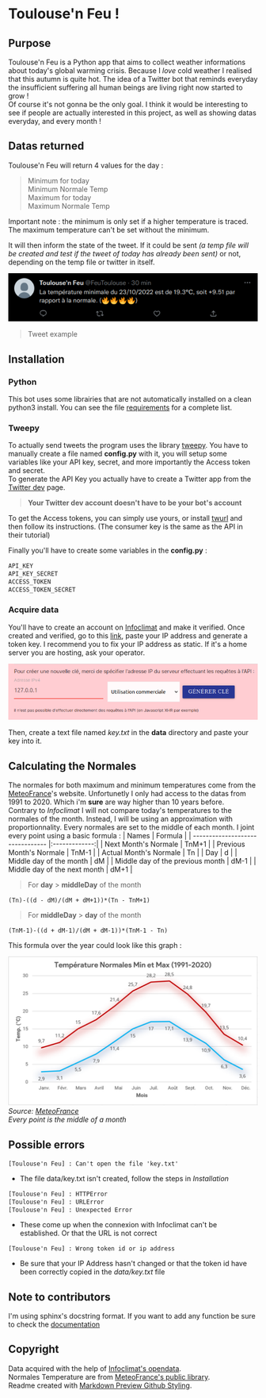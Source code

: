# Toulouse'n Feu !
## Purpose
Toulouse'n Feu is a Python app that aims to collect weather informations about today's global warming crisis. Because I *love* cold weather I realised that this autumn is quite hot. The idea of a Twitter bot that reminds everyday the insufficient suffering all human beings are living right now started to grow !\
Of course it's not gonna be the only goal. I think it would be interesting to see if people are actually interested in this project, as well as showing datas everyday, and every month !
## Datas returned
Toulouse'n Feu will return 4 values for the day :
>Minimum for today\
Minimum Normale Temp\
Maximum for today\
Maximum Normale Temp

Important note : the minimum is only set if a higher temperature is traced. The maximum temperature can't be set without the minimum.

It will then inform the state of the tweet. If it could be sent *(a temp file will be created and test if the tweet of today has already been sent)* or not, depending on the temp file or twitter in itself.

![Tweet example](/assets/twitterexample.png)

>Tweet example
## Installation
### Python
This bot uses some librairies that are not automatically installed on a clean python3 install. You can see the file [requirements](/requirements.txt) for a complete list.

### Tweepy
To actually send tweets the program uses the library [tweepy](https://pypi.org/project/tweepy/). You have to manually create a file named **config.py** with it, you will setup some variables like your API key, secret, and more importantly the Access token and secret.\
To generate the API Key you actually have to create a Twitter app from the [Twitter dev](https://developer.twitter.com/) page.

>**Your Twitter dev account doesn't have to be your bot's account**

To get the Access tokens, you can simply use yours, or install [twurl](https://github.com/twitter/twurl) and then follow its instructions. (The consumer key is the same as the API in their tutorial)

Finally you'll have to create some variables in the **config.py** :
```
API_KEY
API_KEY_SECRET
ACCESS_TOKEN
ACCESS_TOKEN_SECRET
```
### Acquire data
You'll have to create an account on [Infoclimat](https://www.infoclimat.fr/) and make it verified. Once created and verified, go to this [link](https://www.infoclimat.fr/opendata/), paste your IP address and generate a token key. I recommend you to fix your IP address as static. If it's a home server you are hosting, ask your operator.

![Infoclimat Token](/assets/infoclimattoken.png "Infoclimat's token creation")

Then, create a text file named *key.txt* in the **data** directory and paste your key into it.

## Calculating the Normales
The normales for both maximum and minimum temperatures come from the [MeteoFrance](https://donneespubliques.meteofrance.fr/?fond=produit&id_produit=117&id_rubrique=39)'s website. Unfortunetly I only had access to the datas from 1991 to 2020. Which i'm **sure** are way higher than 10 years before.\
Contrary to *Infoclimat* I will not compare today's temperatures to the normales of the month. Instead, I will be using an approximation with proportionnality. Every normales are set to the middle of each month. I joint every point using a basic formula :
| Names                            | Formula       |
| -------------------------------- |:-------------:|
| Next Month's Normale             | TnM+1         |
| Previous Month's Normale         | TnM-1         |
| Actual Month's Normale           | Tn            |
| Day                              | d             |
| Middle day of the month          | dM            |
| Middle day of the previous month | dM-1          |
| Middle day of the next month     | dM+1          |

>For **day** > **middleDay** of the month
```
(Tn)-((d - dM)/(dM + dM+1))*(Tn - TnM+1)
```
>For **middleDay** > **day** of the month
```
(TnM-1)-((d + dM-1)/(dM + dM-1))*(TnM-1 - Tn)
```
This formula over the year could look like this graph :

![Temp MIN MAX Normales](/assets/tempmin_max_normales.png "Temp MIN MAX Normales")
*Source: [MeteoFrance](https://donneespubliques.meteofrance.fr/?fond=produit&id_produit=117&id_rubrique=39)\
Every point is the middle of a month*
## Possible errors
```
[Toulouse'n Feu] : Can't open the file 'key.txt'
```
* The file data/key.txt isn't created, follow the steps in *Installation*

```
[Toulouse'n Feu] : HTTPError
[Toulouse'n Feu] : URLError
[Toulouse'n Feu] : Unexpected Error
```
* These come up when the connexion with Infoclimat can't be established. Or that the URL is not correct

```
[Toulouse'n Feu] : Wrong token id or ip address
```
* Be sure that your IP Address hasn't changed or that the token id have been correctly copied in the *data/key.txt* file
## Note to contributors
I'm using sphinx's docstring format. If you want to add any function be sure to check the [documentation](https://www.sphinx-doc.org/en/master/index.html)
## Copyright
Data acquired with the help of [Infoclimat's opendata](https://www.infoclimat.fr/opendata/).\
Normales Temperature are from [MeteoFrance's public library](https://donneespubliques.meteofrance.fr/?fond=produit&id_produit=117&id_rubrique=39).\
Readme created with [Markdown Preview Github Styling](https://github.com/mjbvz/vscode-github-markdown-preview-style).